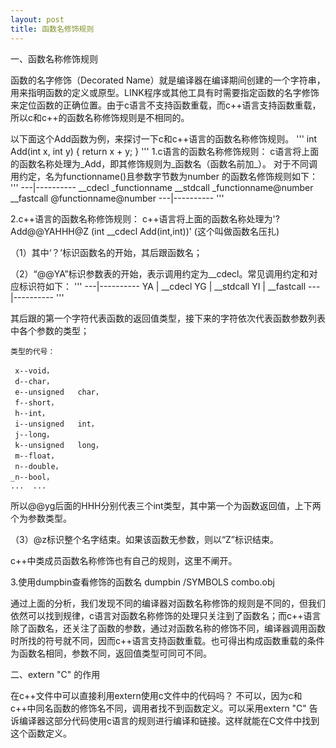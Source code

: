 ```yaml
---
layout: post
title: 函数名修饰规则
---
```


一、函数名称修饰规则

函数的名字修饰（Decorated Name）就是编译器在编译期间创建的一个字符串，用来指明函数的定义或原型。LINK程序或其他工具有时需要指定函数的名字修饰来定位函数的正确位置。由于c语言不支持函数重载，而c++语言支持函数重载，所以c和c++的函数名称修饰规则是不相同的。

以下面这个Add函数为例，来探讨一下c和c++语言的函数名称修饰规则。
'''
int Add(int x, int y)
{
	return x + y;
}
'''
1.c语言的函数名称修饰规则：
c语言将上面的函数名称处理为_Add，即其修饰规则为_函数名（函数名前加_）。
对于不同调用约定，名为functionname()且参数字节数为number 的函数名修饰规则如下：
'''
---|----------
__cdecl   _functionname
__stdcall _functionname@number 
__fastcall @functionname@number 
---|----------
'''

2.c++语言的函数名称修饰规则：
c++语言将上面的函数名称处理为'?Add@@YAHHH@Z (int __cdecl Add(int,int))' (这个叫做函数名压扎)  

（1）其中‘？’标识函数名的开始，其后跟函数名；

（2）“@@YA”标识参数表的开始，表示调用约定为__cdecl。常见调用约定和对应标识符如下：
'''
---|----------
YA |  __cdecl
YG |  __stdcall
YI |  __fastcall
---|----------
'''

其后跟的第一个字符代表函数的返回值类型，接下来的字符依次代表函数参数列表中各个参数的类型；

	类型的代号：

	 x--void，   
	 d--char，   
	 e--unsigned   char，   
	 f--short，   
	 h--int，   
	 i--unsigned   int，   
	 j--long，   
	 k--unsigned   long，   
	 m--float，   
	 n--double，   
	_n--bool，   
	...  ...

所以@@yg后面的HHH分别代表三个int类型，其中第一个为函数返回值，上下两个为参数类型。

（3）@z标识整个名字结束。如果该函数无参数，则以“Z”标识结束。

c++中类成员函数名称修饰也有自己的规则，这里不阐开。

3.使用dumpbin查看修饰的函数名
dumpbin /SYMBOLS combo.obj


通过上面的分析，我们发现不同的编译器对函数名称修饰的规则是不同的，但我们依然可以找到规律，c语言对函数名称修饰的处理只关注到了函数名；而c++语言除了函数名，还关注了函数的参数，通过对函数名称的修饰不同，编译器调用函数时所找的符号就不同，因而c++语言支持函数重载。也可得出构成函数重载的条件为函数名相同，参数不同，返回值类型可同可不同。


二、extern "C" 的作用

在c++文件中可以直接利用extern使用c文件中的代码吗？
不可以，因为c和c++中同名函数的修饰名不同，调用者找不到函数定义。可以采用extern "C" 告诉编译器这部分代码使用c语言的规则进行编译和链接。这样就能在C文件中找到这个函数定义。
